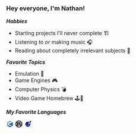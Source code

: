### Hey everyone, I'm Nathan!

***Hobbies***
* Starting projects I'll never complete 🏗️
* Listening to *or* making music 🎧
* Reading about completely irrelevant subjects 📖


***Favorite Topics***
* Emulation 💾
* Game Engines 🎮
* Computer Physics 💣
* Video Game Homebrew 🕹👾

***My Favorite Languages***
<p float="left">
  <img src="https://raw.githubusercontent.com/github/explore/f3e22f0dca2be955676bc70d6214b95b13354ee8/topics/c/c.png" width="20" height="20" />
  <img src="https://raw.githubusercontent.com/github/explore/f3e22f0dca2be955676bc70d6214b95b13354ee8/topics/rust/rust.png" width="20" height="20" />
  <img src="https://raw.githubusercontent.com/github/explore/f3e22f0dca2be955676bc70d6214b95b13354ee8/topics/lua/lua.png" width="20" height="20" />
</p>



